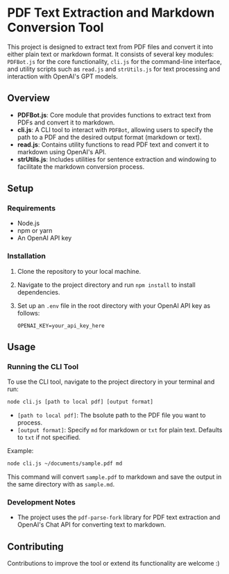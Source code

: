 # PDF Text Extraction and Markdown Conversion Tool

This project is designed to extract text from PDF files and convert it into either plain text or markdown format. It consists of several key modules: `PDFBot.js` for the core functionality, `cli.js` for the command-line interface, and utility scripts such as `read.js` and `strUtils.js` for text processing and interaction with OpenAI's GPT models.

## Overview

- **PDFBot.js**: Core module that provides functions to extract text from PDFs and convert it to markdown.
- **cli.js**: A CLI tool to interact with `PDFBot`, allowing users to specify the path to a PDF and the desired output format (markdown or text).
- **read.js**: Contains utility functions to read PDF text and convert it to markdown using OpenAI's API.
- **strUtils.js**: Includes utilities for sentence extraction and windowing to facilitate the markdown conversion process.

## Setup

### Requirements

- Node.js
- npm or yarn
- An OpenAI API key

### Installation

1. Clone the repository to your local machine.
2. Navigate to the project directory and run `npm install` to install dependencies.
3. Set up an `.env` file in the root directory with your OpenAI API key as follows:

   ```env
   OPENAI_KEY=your_api_key_here
   ```

## Usage

### Running the CLI Tool

To use the CLI tool, navigate to the project directory in your terminal and run:

```bash
node cli.js [path to local pdf] [output format]
```

- `[path to local pdf]`: The bsolute path to the PDF file you want to process.
- `[output format]`: Specify `md` for markdown or `txt` for plain text. Defaults to `txt` if not specified.

Example:

```bash
node cli.js ~/documents/sample.pdf md
```

This command will convert `sample.pdf` to markdown and save the output in the same directory with as `sample.md`.

### Development Notes

- The project uses the `pdf-parse-fork` library for PDF text extraction and OpenAI's Chat API for converting text to markdown.

## Contributing

Contributions to improve the tool or extend its functionality are welcome :) 
